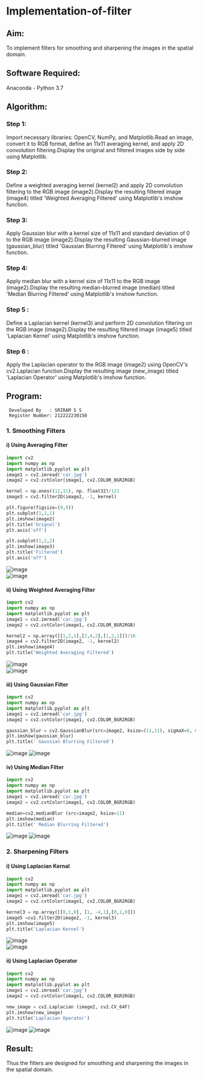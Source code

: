 # Implementation-of-filter
## Aim:
To implement filters for smoothing and sharpening the images in the spatial domain.

## Software Required:
Anaconda - Python 3.7

## Algorithm:
### Step 1:
Import necessary libraries: OpenCV, NumPy, and Matplotlib.Read an image, convert it to RGB format, define an 11x11 averaging kernel, and apply 2D convolution filtering.Display the original and filtered images side by side using Matplotlib.

### Step 2:
Define a weighted averaging kernel (kernel2) and apply 2D convolution filtering to the RGB image (image2).Display the resulting filtered image (image4) titled 'Weighted Averaging Filtered' using Matplotlib's imshow function.

### Step 3:

Apply Gaussian blur with a kernel size of 11x11 and standard deviation of 0 to the RGB image (image2).Display the resulting Gaussian-blurred image (gaussian_blur) titled 'Gaussian Blurring Filtered' using Matplotlib's imshow function.
### Step 4:
Apply median blur with a kernel size of 11x11 to the RGB image (image2).Display the resulting median-blurred image (median) titled 'Median Blurring Filtered' using Matplotlib's imshow function.

### Step 5 :
Define a Laplacian kernel (kernel3) and perform 2D convolution filtering on the RGB image (image2).Display the resulting filtered image (image5) titled 'Laplacian Kernel' using Matplotlib's imshow function.
### Step 6 :
Apply the Laplacian operator to the RGB image (image2) using OpenCV's cv2.Laplacian function.Display the resulting image (new_image) titled 'Laplacian Operator' using Matplotlib's imshow function.

## Program:
```
 Developed By   : SRIRAM S S
 Register Number: 212222230150
```

### 1. Smoothing Filters

#### i) Using Averaging Filter
```python
import cv2
import numpy as np
import matplotlib.pyplot as plt
image1 = cv2.imread('car.jpg')
image2 = cv2.cvtColor(image1, cv2.COLOR_BGR2RGB)

kernel = np.ones((11,11), np. float32)/121
image3 = cv2.filter2D(image2, -1, kernel)

plt.figure(figsize=(9,9))
plt.subplot(1,2,1)
plt.imshow(image2)
plt.title('Orignal')
plt.axis('off')

plt.subplot(1,2,2)
plt.imshow(image3)
plt.title('Filtered')
plt.axis('off')
```
![image](https://github.com/Yogeshvar005/Implementation-of-filter/assets/113497367/4d842966-789b-4994-ada8-dafd18edc8da)          
![image](https://github.com/Yogeshvar005/Implementation-of-filter/assets/113497367/8b3c6bb4-afbe-4ad6-99ff-67f4280e9326)


#### ii) Using Weighted Averaging Filter
```python
import cv2
import numpy as np
import matplotlib.pyplot as plt
image1 = cv2.imread('car.jpg')
image2 = cv2.cvtColor(image1, cv2.COLOR_BGR2RGB)

kernel2 = np.array([[1,2,1],[2,4,2],[1,2,1]])/16
image4 = cv2.filter2D(image2, -1, kernel2)
plt.imshow(image4)
plt.title('Weighted Averaging Filtered')
```
![image](https://github.com/Yogeshvar005/Implementation-of-filter/assets/113497367/755b56f5-3410-4f31-ba19-0f3bedf5380c)        
![image](https://github.com/Yogeshvar005/Implementation-of-filter/assets/113497367/8181e4da-1d5a-4ec6-9964-0cc3c0d7aaa6)


#### iii) Using Gaussian Filter
```python
import cv2
import numpy as np
import matplotlib.pyplot as plt
image1 = cv2.imread('car.jpg')
image2 = cv2.cvtColor(image1, cv2.COLOR_BGR2RGB)

gaussian_blur = cv2.GaussianBlur(src=image2, ksize=(11,11), sigmaX=0, sigmaY=0)
plt.imshow(gaussian_blur)
plt.title(' Gaussian Blurring Filtered')
```
![image](https://github.com/Yogeshvar005/Implementation-of-filter/assets/113497367/ce7b44d3-1d65-486f-9e74-cd0f639045e7)
![image](https://github.com/Yogeshvar005/Implementation-of-filter/assets/113497367/d59e8aff-e86c-4004-a898-6f1034a32efc)


#### iv) Using Median Filter
```python
import cv2
import numpy as np
import matplotlib.pyplot as plt
image1 = cv2.imread('car.jpg')
image2 = cv2.cvtColor(image1, cv2.COLOR_BGR2RGB)

median=cv2.medianBlur (src=image2, ksize=11)
plt.imshow(median)
plt.title(' Median Blurring Filtered')
```
![image](https://github.com/Yogeshvar005/Implementation-of-filter/assets/113497367/cb44a53d-8693-4877-926c-8bcf7f445b98)
![image](https://github.com/Yogeshvar005/Implementation-of-filter/assets/113497367/7394429e-39ba-4339-94bd-1990f7660ba0)


### 2. Sharpening Filters
#### i) Using Laplacian Kernal
```python
import cv2
import numpy as np
import matplotlib.pyplot as plt
image1 = cv2.imread('car.jpg')
image2 = cv2.cvtColor(image1, cv2.COLOR_BGR2RGB)

kernel3 = np.array([[0,1,0], [1, -4,1],[0,1,0]])
image5 =cv2.filter2D(image2, -1, kernel3)
plt.imshow(image5)
plt.title('Laplacian Kernel')
```
![image](https://github.com/Yogeshvar005/Implementation-of-filter/assets/113497367/f2ea1d8d-465e-4ad5-ac5e-966304130ec0)          
![image](https://github.com/Yogeshvar005/Implementation-of-filter/assets/113497367/3598403a-d910-4b80-bca5-a02ed32f0c57)

#### ii) Using Laplacian Operator
```python
import cv2
import numpy as np
import matplotlib.pyplot as plt
image1 = cv2.imread('car.jpg')
image2 = cv2.cvtColor(image1, cv2.COLOR_BGR2RGB)

new_image = cv2.Laplacian (image2, cv2.CV_64F)
plt.imshow(new_image)
plt.title('Laplacian Operator')
```
![image](https://github.com/Yogeshvar005/Implementation-of-filter/assets/113497367/95124a5e-fc10-457e-9515-1e63ef41e257)
![image](https://github.com/Yogeshvar005/Implementation-of-filter/assets/113497367/3bceb455-c191-4566-b01c-9f185f31ef94)

## Result:
Thus the filters are designed for smoothing and sharpening the images in the spatial domain.
